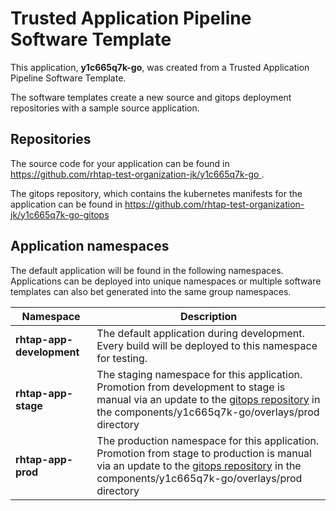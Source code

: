 # Trusted Application Pipeline Software Template

This application, **y1c665q7k-go**, was created from a Trusted Application Pipeline Software Template.

The software templates create a new source and gitops deployment repositories with a sample source application. 

## Repositories

The source code for your application can be found in [https://github.com/rhtap-test-organization-jk/y1c665q7k-go ](https://github.com/rhtap-test-organization-jk/y1c665q7k-go ).
 
The gitops repository, which contains the kubernetes manifests for the application can be found in 
[https://github.com/rhtap-test-organization-jk/y1c665q7k-go-gitops ](https://github.com/rhtap-test-organization-jk/y1c665q7k-go-gitops ) 

## Application namespaces 

The default application will be found in the following namespaces. Applications can be deployed into unique namespaces or multiple software templates can also bet generated into the same group namespaces.  

|  Namespace   |  Description   |  
| -------- | -------- |   
| **rhtap-app-development** | The default application during development. Every build will be deployed to this namespace for testing. | 
| **rhtap-app-stage** | The staging namespace for this application. Promotion from development to stage is manual via an update to the [gitops repository](https://github.com/rhtap-test-organization-jk/y1c665q7k-go-gitops ) in the components/y1c665q7k-go/overlays/prod directory |  
| **rhtap-app-prod** | The production namespace for this application. Promotion from stage to production is manual via an update to the [gitops repository](https://github.com/rhtap-test-organization-jk/y1c665q7k-go-gitops ) in the components/y1c665q7k-go/overlays/prod directory | 